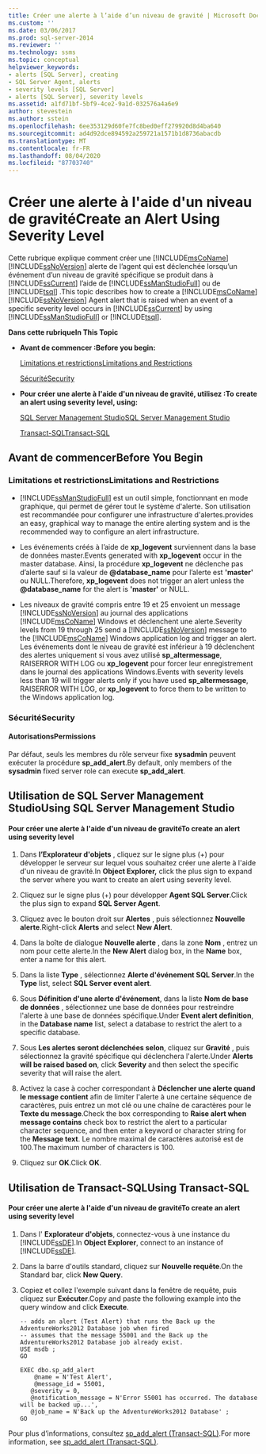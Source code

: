 ```yaml
---
title: Créer une alerte à l’aide d’un niveau de gravité | Microsoft Docs
ms.custom: ''
ms.date: 03/06/2017
ms.prod: sql-server-2014
ms.reviewer: ''
ms.technology: ssms
ms.topic: conceptual
helpviewer_keywords:
- alerts [SQL Server], creating
- SQL Server Agent, alerts
- severity levels [SQL Server]
- alerts [SQL Server], severity levels
ms.assetid: a1fd71bf-5bf9-4ce2-9a1d-032576a4a6e9
author: stevestein
ms.author: sstein
ms.openlocfilehash: 6ee353129d60fe7fc8bed0eff279920d8d4ba640
ms.sourcegitcommit: ad4d92dce894592a259721a1571b1d8736abacdb
ms.translationtype: MT
ms.contentlocale: fr-FR
ms.lasthandoff: 08/04/2020
ms.locfileid: "87703740"
---
```

# <a name="create-an-alert-using-severity-level"></a><span data-ttu-id="d0e1c-102">Créer une alerte à l'aide d'un niveau de gravité</span><span class="sxs-lookup"><span data-stu-id="d0e1c-102">Create an Alert Using Severity Level</span></span>
  <span data-ttu-id="d0e1c-103">Cette rubrique explique comment créer une [!INCLUDE[msCoName](../../includes/msconame-md.md)] [!INCLUDE[ssNoVersion](../../includes/ssnoversion-md.md)] alerte de l’agent qui est déclenchée lorsqu’un événement d’un niveau de gravité spécifique se produit dans à [!INCLUDE[ssCurrent](../../includes/sscurrent-md.md)] l’aide de [!INCLUDE[ssManStudioFull](../../includes/ssmanstudiofull-md.md)] ou de [!INCLUDE[tsql](../../includes/tsql-md.md)] .</span><span class="sxs-lookup"><span data-stu-id="d0e1c-103">This topic describes how to create a [!INCLUDE[msCoName](../../includes/msconame-md.md)] [!INCLUDE[ssNoVersion](../../includes/ssnoversion-md.md)] Agent alert that is raised when an event of a specific severity level occurs in [!INCLUDE[ssCurrent](../../includes/sscurrent-md.md)] by using [!INCLUDE[ssManStudioFull](../../includes/ssmanstudiofull-md.md)] or [!INCLUDE[tsql](../../includes/tsql-md.md)].</span></span>  
  
 <span data-ttu-id="d0e1c-104">**Dans cette rubrique**</span><span class="sxs-lookup"><span data-stu-id="d0e1c-104">**In This Topic**</span></span>  
  
-   <span data-ttu-id="d0e1c-105">**Avant de commencer :**</span><span class="sxs-lookup"><span data-stu-id="d0e1c-105">**Before you begin:**</span></span>  
  
     [<span data-ttu-id="d0e1c-106">Limitations et restrictions</span><span class="sxs-lookup"><span data-stu-id="d0e1c-106">Limitations and Restrictions</span></span>](#Restrictions)  
  
     [<span data-ttu-id="d0e1c-107">Sécurité</span><span class="sxs-lookup"><span data-stu-id="d0e1c-107">Security</span></span>](#Security)  
  
-   <span data-ttu-id="d0e1c-108">**Pour créer une alerte à l'aide d'un niveau de gravité, utilisez :**</span><span class="sxs-lookup"><span data-stu-id="d0e1c-108">**To create an alert using severity level, using:**</span></span>  
  
     [<span data-ttu-id="d0e1c-109">SQL Server Management Studio</span><span class="sxs-lookup"><span data-stu-id="d0e1c-109">SQL Server Management Studio</span></span>](#SSMSProcedure)  
  
     [<span data-ttu-id="d0e1c-110">Transact-SQL</span><span class="sxs-lookup"><span data-stu-id="d0e1c-110">Transact-SQL</span></span>](#TsqlProcedure)  
  
##  <a name="before-you-begin"></a><a name="BeforeYouBegin"></a> <span data-ttu-id="d0e1c-111">Avant de commencer</span><span class="sxs-lookup"><span data-stu-id="d0e1c-111">Before You Begin</span></span>  
  
###  <a name="limitations-and-restrictions"></a><a name="Restrictions"></a> <span data-ttu-id="d0e1c-112">Limitations et restrictions</span><span class="sxs-lookup"><span data-stu-id="d0e1c-112">Limitations and Restrictions</span></span>  
  
-   [!INCLUDE[ssManStudioFull](../../includes/ssmanstudiofull-md.md)] <span data-ttu-id="d0e1c-113">est un outil simple, fonctionnant en mode graphique, qui permet de gérer tout le système d'alerte. Son utilisation est recommandée pour configurer une infrastructure d'alertes.</span><span class="sxs-lookup"><span data-stu-id="d0e1c-113">provides an easy, graphical way to manage the entire alerting system and is the recommended way to configure an alert infrastructure.</span></span>  
  
-   <span data-ttu-id="d0e1c-114">Les événements créés à l’aide de **xp_logevent** surviennent dans la base de données master.</span><span class="sxs-lookup"><span data-stu-id="d0e1c-114">Events generated with **xp_logevent** occur in the master database.</span></span> <span data-ttu-id="d0e1c-115">Ainsi, la procédure **xp_logevent** ne déclenche pas d’alerte sauf si la valeur de **@database_name** pour l’alerte est **'master'** ou NULL.</span><span class="sxs-lookup"><span data-stu-id="d0e1c-115">Therefore, **xp_logevent** does not trigger an alert unless the **@database_name** for the alert is **'master'** or NULL.</span></span>  
  
-   <span data-ttu-id="d0e1c-116">Les niveaux de gravité compris entre 19 et 25 envoient un message [!INCLUDE[ssNoVersion](../../includes/ssnoversion-md.md)] au journal des applications [!INCLUDE[msCoName](../../includes/msconame-md.md)] Windows et déclenchent une alerte.</span><span class="sxs-lookup"><span data-stu-id="d0e1c-116">Severity levels from 19 through 25 send a [!INCLUDE[ssNoVersion](../../includes/ssnoversion-md.md)] message to the [!INCLUDE[msCoName](../../includes/msconame-md.md)] Windows application log and trigger an alert.</span></span> <span data-ttu-id="d0e1c-117">Les événements dont le niveau de gravité est inférieur à 19 déclenchent des alertes uniquement si vous avez utilisé **sp_altermessage**, RAISERROR WITH LOG ou **xp_logevent** pour forcer leur enregistrement dans le journal des applications Windows.</span><span class="sxs-lookup"><span data-stu-id="d0e1c-117">Events with severity levels less than 19 will trigger alerts only if you have used **sp_altermessage**, RAISERROR WITH LOG, or **xp_logevent** to force them to be written to the Windows application log.</span></span>  
  
###  <a name="security"></a><a name="Security"></a> <span data-ttu-id="d0e1c-118">Sécurité</span><span class="sxs-lookup"><span data-stu-id="d0e1c-118">Security</span></span>  
  
####  <a name="permissions"></a><a name="Permissions"></a> <span data-ttu-id="d0e1c-119">Autorisations</span><span class="sxs-lookup"><span data-stu-id="d0e1c-119">Permissions</span></span>  
 <span data-ttu-id="d0e1c-120">Par défaut, seuls les membres du rôle serveur fixe **sysadmin** peuvent exécuter la procédure **sp_add_alert**.</span><span class="sxs-lookup"><span data-stu-id="d0e1c-120">By default, only members of the **sysadmin** fixed server role can execute **sp_add_alert**.</span></span>  
  
##  <a name="using-sql-server-management-studio"></a><a name="SSMSProcedure"></a> <span data-ttu-id="d0e1c-121">Utilisation de SQL Server Management Studio</span><span class="sxs-lookup"><span data-stu-id="d0e1c-121">Using SQL Server Management Studio</span></span>  
  
#### <a name="to-create-an-alert-using-severity-level"></a><span data-ttu-id="d0e1c-122">Pour créer une alerte à l'aide d'un niveau de gravité</span><span class="sxs-lookup"><span data-stu-id="d0e1c-122">To create an alert using severity level</span></span>  
  
1.  <span data-ttu-id="d0e1c-123">Dans **l’Explorateur d'objets** , cliquez sur le signe plus (+) pour développer le serveur sur lequel vous souhaitez créer une alerte à l'aide d'un niveau de gravité.</span><span class="sxs-lookup"><span data-stu-id="d0e1c-123">In **Object Explorer,** click the plus sign to expand the server where you want to create an alert using severity level.</span></span>  
  
2.  <span data-ttu-id="d0e1c-124">Cliquez sur le signe plus (+) pour développer **Agent SQL Server**.</span><span class="sxs-lookup"><span data-stu-id="d0e1c-124">Click the plus sign to expand **SQL Server Agent**.</span></span>  
  
3.  <span data-ttu-id="d0e1c-125">Cliquez avec le bouton droit sur **Alertes** , puis sélectionnez **Nouvelle alerte**.</span><span class="sxs-lookup"><span data-stu-id="d0e1c-125">Right-click **Alerts** and select **New Alert**.</span></span>  
  
4.  <span data-ttu-id="d0e1c-126">Dans la boîte de dialogue **Nouvelle alerte** , dans la zone **Nom** , entrez un nom pour cette alerte.</span><span class="sxs-lookup"><span data-stu-id="d0e1c-126">In the **New Alert** dialog box, in the **Name** box, enter a name for this alert.</span></span>  
  
5.  <span data-ttu-id="d0e1c-127">Dans la liste **Type** , sélectionnez **Alerte d'événement SQL Server**.</span><span class="sxs-lookup"><span data-stu-id="d0e1c-127">In the **Type** list, select **SQL Server event alert**.</span></span>  
  
6.  <span data-ttu-id="d0e1c-128">Sous **Définition d'une alerte d'événement**, dans la liste **Nom de base de données** , sélectionnez une base de données pour restreindre l'alerte à une base de données spécifique.</span><span class="sxs-lookup"><span data-stu-id="d0e1c-128">Under **Event alert definition**, in the **Database name** list, select a database to restrict the alert to a specific database.</span></span>  
  
7.  <span data-ttu-id="d0e1c-129">Sous **Les alertes seront déclenchées selon**, cliquez sur **Gravité** , puis sélectionnez la gravité spécifique qui déclenchera l'alerte.</span><span class="sxs-lookup"><span data-stu-id="d0e1c-129">Under **Alerts will be raised based on**, click **Severity** and then select the specific severity that will raise the alert.</span></span>  
  
8.  <span data-ttu-id="d0e1c-130">Activez la case à cocher correspondant à **Déclencher une alerte quand le message contient** afin de limiter l'alerte à une certaine séquence de caractères, puis entrez un mot clé ou une chaîne de caractères pour le **Texte du message**.</span><span class="sxs-lookup"><span data-stu-id="d0e1c-130">Check the box corresponding to **Raise alert when message contains** check box to restrict the alert to a particular character sequence, and then enter a keyword or character string for the **Message text**.</span></span> <span data-ttu-id="d0e1c-131">Le nombre maximal de caractères autorisé est de 100.</span><span class="sxs-lookup"><span data-stu-id="d0e1c-131">The maximum number of characters is 100.</span></span>  
  
9. <span data-ttu-id="d0e1c-132">Cliquez sur **OK**.</span><span class="sxs-lookup"><span data-stu-id="d0e1c-132">Click **OK**.</span></span>  
  
##  <a name="using-transact-sql"></a><a name="TsqlProcedure"></a> <span data-ttu-id="d0e1c-133">Utilisation de Transact-SQL</span><span class="sxs-lookup"><span data-stu-id="d0e1c-133">Using Transact-SQL</span></span>  
  
#### <a name="to-create-an-alert-using-severity-level"></a><span data-ttu-id="d0e1c-134">Pour créer une alerte à l'aide d'un niveau de gravité</span><span class="sxs-lookup"><span data-stu-id="d0e1c-134">To create an alert using severity level</span></span>  
  
1.  <span data-ttu-id="d0e1c-135">Dans l' **Explorateur d'objets**, connectez-vous à une instance du [!INCLUDE[ssDE](../../includes/ssde-md.md)].</span><span class="sxs-lookup"><span data-stu-id="d0e1c-135">In **Object Explorer**, connect to an instance of [!INCLUDE[ssDE](../../includes/ssde-md.md)].</span></span>  
  
2.  <span data-ttu-id="d0e1c-136">Dans la barre d'outils standard, cliquez sur **Nouvelle requête**.</span><span class="sxs-lookup"><span data-stu-id="d0e1c-136">On the Standard bar, click **New Query**.</span></span>  
  
3.  <span data-ttu-id="d0e1c-137">Copiez et collez l'exemple suivant dans la fenêtre de requête, puis cliquez sur **Exécuter**.</span><span class="sxs-lookup"><span data-stu-id="d0e1c-137">Copy and paste the following example into the query window and click **Execute**.</span></span>  
  
    ```  
    -- adds an alert (Test Alert) that runs the Back up the AdventureWorks2012 Database job when fired   
    -- assumes that the message 55001 and the Back up the AdventureWorks2012 Database job already exist.  
    USE msdb ;  
    GO  
  
    EXEC dbo.sp_add_alert  
        @name = N'Test Alert',  
        @message_id = 55001,   
       @severity = 0,   
       @notification_message = N'Error 55001 has occurred. The database will be backed up...',   
       @job_name = N'Back up the AdventureWorks2012 Database' ;  
    GO  
    ```  
  
 <span data-ttu-id="d0e1c-138">Pour plus d’informations, consultez [sp_add_alert &#40;Transact-SQL&#41;](/sql/relational-databases/system-stored-procedures/sp-add-alert-transact-sql).</span><span class="sxs-lookup"><span data-stu-id="d0e1c-138">For more information, see [sp_add_alert &#40;Transact-SQL&#41;](/sql/relational-databases/system-stored-procedures/sp-add-alert-transact-sql).</span></span>  
  
  
